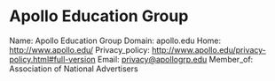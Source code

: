 
# Apollo Education Group

Name: Apollo Education Group
Domain: apollo.edu
Home: http://www.apollo.edu/
Privacy_policy: http://www.apollo.edu/privacy-policy.html#full-version
Email: privacy@apollogrp.edu
Member_of: Association of National Advertisers
